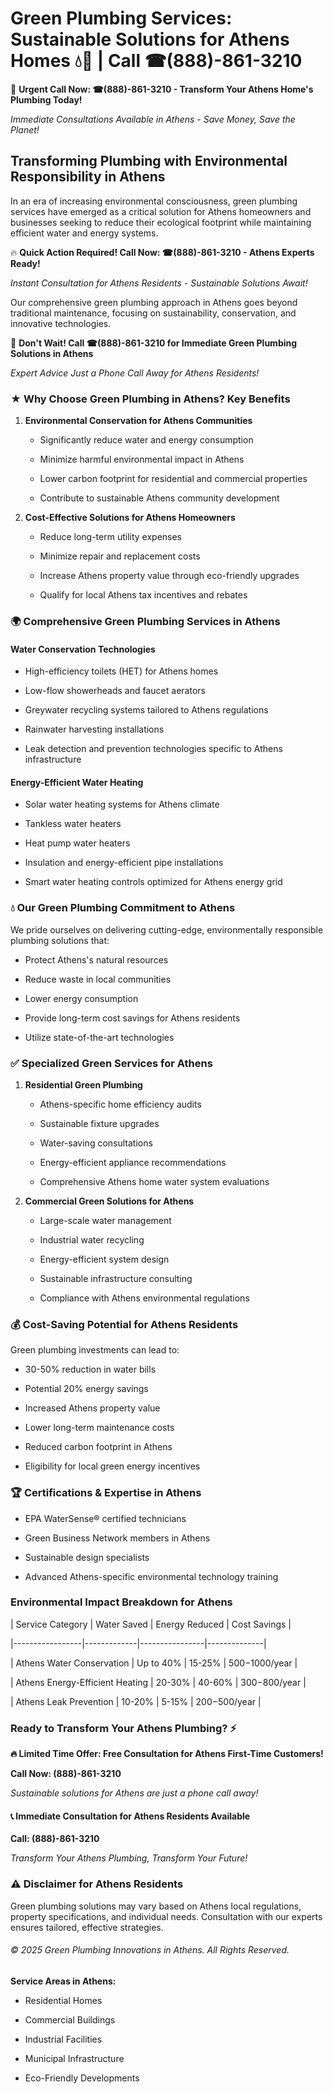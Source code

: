# Green Plumbing Services: Sustainable Solutions for Athens Homes 💧🌿 | Call ☎(888)-861-3210

🚨 **Urgent Call Now: ☎(888)-861-3210 - Transform Your Athens Home's Plumbing Today!**
*Immediate Consultations Available in Athens - Save Money, Save the Planet!*

## Transforming Plumbing with Environmental Responsibility in Athens

In an era of increasing environmental consciousness, green plumbing services have emerged as a critical solution for Athens homeowners and businesses seeking to reduce their ecological footprint while maintaining efficient water and energy systems. 

🔥 **Quick Action Required! Call Now: ☎(888)-861-3210 - Athens Experts Ready!**
*Instant Consultation for Athens Residents - Sustainable Solutions Await!*

Our comprehensive green plumbing approach in Athens goes beyond traditional maintenance, focusing on sustainability, conservation, and innovative technologies.

🚨 **Don't Wait! Call ☎(888)-861-3210 for Immediate Green Plumbing Solutions in Athens**
*Expert Advice Just a Phone Call Away for Athens Residents!*

### ★ Why Choose Green Plumbing in Athens? Key Benefits

1. **Environmental Conservation for Athens Communities** 
   - Significantly reduce water and energy consumption
   - Minimize harmful environmental impact in Athens
   - Lower carbon footprint for residential and commercial properties
   - Contribute to sustainable Athens community development

2. **Cost-Effective Solutions for Athens Homeowners** 
   - Reduce long-term utility expenses
   - Minimize repair and replacement costs
   - Increase Athens property value through eco-friendly upgrades
   - Qualify for local Athens tax incentives and rebates

### 🌍 Comprehensive Green Plumbing Services in Athens

#### Water Conservation Technologies
- High-efficiency toilets (HET) for Athens homes
- Low-flow showerheads and faucet aerators
- Greywater recycling systems tailored to Athens regulations
- Rainwater harvesting installations
- Leak detection and prevention technologies specific to Athens infrastructure

#### Energy-Efficient Water Heating
- Solar water heating systems for Athens climate
- Tankless water heaters
- Heat pump water heaters
- Insulation and energy-efficient pipe installations
- Smart water heating controls optimized for Athens energy grid

### 💧 Our Green Plumbing Commitment to Athens

We pride ourselves on delivering cutting-edge, environmentally responsible plumbing solutions that:
- Protect Athens's natural resources
- Reduce waste in local communities
- Lower energy consumption
- Provide long-term cost savings for Athens residents
- Utilize state-of-the-art technologies

### ✅ Specialized Green Services for Athens

1. **Residential Green Plumbing**
   - Athens-specific home efficiency audits
   - Sustainable fixture upgrades
   - Water-saving consultations
   - Energy-efficient appliance recommendations
   - Comprehensive Athens home water system evaluations

2. **Commercial Green Solutions for Athens**
   - Large-scale water management
   - Industrial water recycling
   - Energy-efficient system design
   - Sustainable infrastructure consulting
   - Compliance with Athens environmental regulations

### 💰 Cost-Saving Potential for Athens Residents

Green plumbing investments can lead to:
- 30-50% reduction in water bills
- Potential 20% energy savings
- Increased Athens property value
- Lower long-term maintenance costs
- Reduced carbon footprint in Athens
- Eligibility for local green energy incentives

### 🏆 Certifications & Expertise in Athens

- EPA WaterSense® certified technicians
- Green Business Network members in Athens
- Sustainable design specialists
- Advanced Athens-specific environmental technology training

### Environmental Impact Breakdown for Athens

| Service Category | Water Saved | Energy Reduced | Cost Savings |
|-----------------|-------------|----------------|--------------|
| Athens Water Conservation | Up to 40% | 15-25% | $500-$1000/year |
| Athens Energy-Efficient Heating | 20-30% | 40-60% | $300-$800/year |
| Athens Leak Prevention | 10-20% | 5-15% | $200-$500/year |

### Ready to Transform Your Athens Plumbing? ⚡

**🔥 Limited Time Offer: Free Consultation for Athens First-Time Customers!**

**Call Now: (888)-861-3210**
*Sustainable solutions for Athens are just a phone call away!*

#### 📞 Immediate Consultation for Athens Residents Available

**Call: (888)-861-3210**
*Transform Your Athens Plumbing, Transform Your Future!*

### ⚠️ Disclaimer for Athens Residents

Green plumbing solutions may vary based on Athens local regulations, property specifications, and individual needs. Consultation with our experts ensures tailored, effective strategies.

###### © 2025 Green Plumbing Innovations in Athens. All Rights Reserved.

**Service Areas in Athens:** 
- Residential Homes
- Commercial Buildings
- Industrial Facilities
- Municipal Infrastructure
- Eco-Friendly Developments